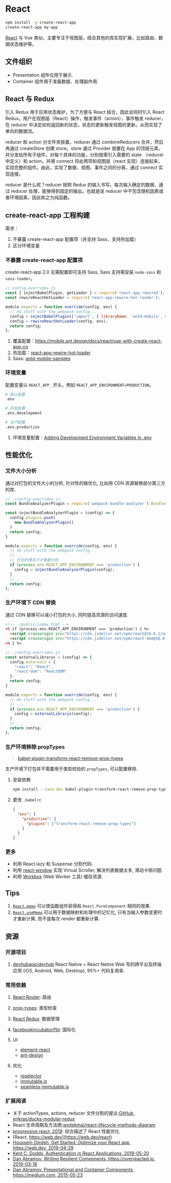 # React

```bash
npm install -g create-react-app
create-react-app my-app
```

[React](https://reactjs.org/) 与 Vue 类似，主要专注于视图层，结合其他的库实现扩展，比如路由、数据状态维护等。

## 文件组织

* Presentation 组件仅用于展示.
* Container 组件用于准备数据、处理副作用.

## React 与 Redux

引入 Redux 用于应用状态维护，为了方便与 React 结合，因此会同时引入 React Redux。用户在视图层（React）操作，触发事件（action），事件触发 reducer，在 reducer 中决定如何返回新的状态，状态的更新触发视图的更新。从而实现了单向的数据流。

reducer 和 action 分文件夹放置，reducer 通过 combineReducers 合并，然后再通过 createStore 创建 store。store 通过 Provider 放置在 App 的顶层元素，并分发给所有子组件。对每个具体的功能，分别按需引入需要的 state （reducer 中定义）和 action，并用 connect 将此两项和视图层（react 实现）连接起来，实现完整的组件。由此，实现了数据、视图、事件之间的分离，通过 connect 实现连接。

reducer 是什么呢？reducer 按照 Redux 的输入书写。每次输入确定的数据，通过 reducer 处理，能够得到固定的输出。也就是说 reducer 中不包含随机因素或者环境因素，因此称之为纯函数。

## create-react-app 工程构建

需求：

1. 不暴露 create-react-app 配置项（并支持 Sass、支持热加载）
2. 区分环境变量

### 不暴露 create-react-app 配置项

create-react-app 2.0 无需配置即可支持 Sass, Sass 支持需安装 `node-sass` 和 `sass-loader`。

```javascript
// config-overrides.js
const { injectBabelPlugin, getLoader } = require('react-app-rewired');
const rewireReactHotLoader = require('react-app-rewire-hot-loader');

module.exports = function override(config, env) {
  // do stuff with the webpack config...
  config = injectBabelPlugin(['import', { libraryName: 'antd-mobile', style: 'css' }], config);
  config = rewireReactHotLoader(config, env);
  return config;
};
```

1. 覆盖配置：<https://mobile.ant.design/docs/react/use-with-create-react-app-cn>
2. 热加载：[react-app-rewire-hot-loader](https://github.com/cdharris/react-app-rewire-hot-loader)
3. Sass: [antd-mobile-samples](https://github.com/ant-design/antd-mobile-samples/blob/master/create-react-app/config-overrides.js)

### 环境变量

配置变量以 `REACT_APP_` 开头，例如 `REACT_APP_ENVIRONMENT=PRODUCTION`。

```bash
# 默认配置
.env

# 开发配置
.env.development

# 生产配置
.env.production
```

1. 环境变量配置：[Adding Development Environment Variables In .env](https://github.com/facebook/create-react-app/blob/master/packages/react-scripts/template/README.md#adding-development-environment-variables-in-env)

## 性能优化

### 文件大小分析

通过对打包的文件大小的分析, 针对性的做优化, 比如用 CDN 资源替换部分第三方的库.

```javascript
// ./config-overrides.js
const BundleAnalyzerPlugin = require('webpack-bundle-analyzer').BundleAnalyzerPlugin;

const injectBundleAnalyzerPlugin = (config) => {
  config.plugins.push(
    new BundleAnalyzerPlugin()
  )
  return config;
}

module.exports = function override(config, env) {
  // do stuff with the webpack config...
  // ...
  // 打包的情况下才需要分析
  if (process.env.REACT_APP_ENVIRONMENT === 'production') {
    config = injectBundleAnalyzerPlugin(config);
  }
  // ...
  return config;
};
```

### 生产环境下 CDN 替换

通过 CDN 替换可以减小打包的大小, 同时提高资源的访问速度.

```html
<!-- ./public/index.html -->
<% if (process.env.REACT_APP_ENVIRONMENT === 'production') { %>
  <script crossorigin src="https://cdn.jsdelivr.net/npm/react@16.6.1/umd/react.production.min.js"></script>
  <script crossorigin src="https://cdn.jsdelivr.net/npm/react-dom@16.6.1/umd/react-dom.production.min.js"></script>
<% } %>
```

```javascript
// ./config-overrides.js
const externalLibrarys = (config) => {
  config.externals = {
    "react": "React",
    "react-dom": "ReactDOM"
  };
  return config;
}

module.exports = function override(config, env) {
  // do stuff with the webpack config...
  // ...
  if (process.env.REACT_APP_ENVIRONMENT === 'production') {
    config = externalLibrarys(config);
  }
  // ...
  return config;
};
```

### 生产环境移除 propTypes

> [babel-plugin-transform-react-remove-prop-types](https://github.com/oliviertassinari/babel-plugin-transform-react-remove-prop-types)

生产环境下打包并不需要用于类型校验的 `propTypes`, 可以配置移除.

1. 安装依赖

    ```bash
    npm install --save-dev babel-plugin-transform-react-remove-prop-types
    ```

2. 更改 `.babelrc`

    ```json
    {
      "env": {
        "production": {
          "plugins": ["transform-react-remove-prop-types"]
        }
      }
    }
    ```

### 更多

* 利用 React.lazy 和 Suspense 分割代码.
* 利用 [react-window](https://github.com/bvaughn/react-window) 实现 Virtual Scroller, 解决列表数据太多, 滑动卡顿问题.
* 利用 [Workbox](https://github.com/googlechrome/workbox) (Web Worker 工具) 缓存资源.

## Tips

1. [`React.memo`](https://reactjs.org/docs/react-api.html#reactmemo) 可以使函数组件获得和 `React.PureComponent` 相同的效果.
1. [`React.useMemo`](https://reactjs.org/docs/hooks-reference.html#usememo) 可以用于数据映射和处理中的记忆化, 只有当输入参数变更时才重新计算, 而不是每次 render 都重新计算.

## 资源

### 开源项目

1. [devhubapp/devhub](https://github.com/devhubapp/devhub) React Native + React Native Web 写的跨平台及终端应用 (iOS, Android, Web, Desktop), 95%+ 代码复用率.

### 常用依赖

1. [React Router](https://github.com/ReactTraining/react-router): 路由
2. [prop-types](https://github.com/facebook/prop-types): 类型检查
3. [React Redux](https://github.com/reactjs/react-redux): 数据管理
4. [facebookincubator/fbt](https://github.com/facebookincubator/fbt): 国际化
5. UI

    * [element-react](https://eleme.github.io/element-react/)
    * [ant-design](https://ant.design/)

6. 优化

    * [reselector](https://github.com/reactjs/reselect)
    * [immutable.js](https://github.com/facebook/immutable-js)
    * [seamless-immutable.js](https://github.com/rtfeldman/seamless-immutable)

### 扩展阅读

* 关于 actionTypes, actions, reducer 文件分割的提议:[GitHub, erikras/ducks-modular-redux](https://github.com/erikras/ducks-modular-redux)
* React 生命周期及方法图:[wojtekmaj/react-lifecycle-methods-diagram](https://github.com/wojtekmaj/react-lifecycle-methods-diagram)
* [progressive react, 2019](https://houssein.me/progressive-react): 综合描述了 React 性能优化.
* [React, https://web.dev](https://web.dev/react)
* [Houssein Djirdeh, Get Started: Optimize your React app, https://web.dev, 2019-04-29](https://web.dev/get-started-optimize-react)
* [Kent C. Dodds, Authentication in React Applications, 2019-05-20](https://kentcdodds.com/blog/authentication-in-react-applications)
* [Dan Abramov, Writing Resilient Components, https://overreacted.io, 2019-03-16](https://overreacted.io/writing-resilient-components/)
* [Dan Abramov, Presentational and Container Components, https://medium.com, 2015-05-23](https://medium.com/@dan_abramov/smart-and-dumb-components-7ca2f9a7c7d0)
